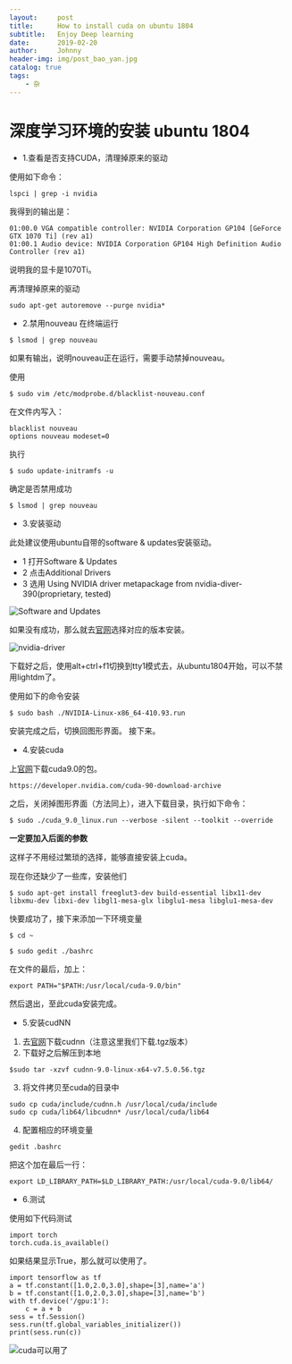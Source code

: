 ```yaml
---
layout:     post
title:      How to install cuda on ubuntu 1804
subtitle:   Enjoy Deep learning
date:       2019-02-20
author:     Johnny
header-img: img/post_bao_yan.jpg
catalog: true
tags:
    - 杂
---
```


# 深度学习环境的安装 ubuntu 1804

- 1.查看是否支持CUDA，清理掉原来的驱动

使用如下命令：
```
lspci | grep -i nvidia
```

我得到的输出是：

```
01:00.0 VGA compatible controller: NVIDIA Corporation GP104 [GeForce GTX 1070 Ti] (rev a1)
01:00.1 Audio device: NVIDIA Corporation GP104 High Definition Audio Controller (rev a1)
```

说明我的显卡是1070Ti。

再清理掉原来的驱动

```
sudo apt-get autoremove --purge nvidia*
```

- 2.禁用nouveau
在终端运行

```
$ lsmod | grep nouveau
```

如果有输出，说明nouveau正在运行，需要手动禁掉nouveau。

使用

```
$ sudo vim /etc/modprobe.d/blacklist-nouveau.conf
```

在文件内写入：

```
blacklist nouveau 
options nouveau modeset=0
```

执行

```
$ sudo update-initramfs -u
```

确定是否禁用成功

```
$ lsmod | grep nouveau
```

- 3.安装驱动

此处建议使用ubuntu自带的software & updates安装驱动。
- 1 打开Software & Updates
- 2 点击Additional Drivers
- 3 选用 Using NVIDIA driver metapackage from nvidia-diver-390(proprietary, tested)

![Software and Updates](https://github.com/sweetice/sweetice.github.io/blob/master/figures/software%20and%20updates.png)

如果没有成功，那么就去[官网](https://www.nvidia.cn/Download/index.aspx?lang=cn)选择对应的版本安装。

![nvidia-driver](https://github.com/sweetice/sweetice.github.io/blob/master/figures/nvidia-driver.png)

下载好之后，使用alt+ctrl+f1切换到tty1模式去，从ubuntu1804开始，可以不禁用lightdm了。

使用如下的命令安装

```
$ sudo bash ./NVIDIA-Linux-x86_64-410.93.run 

```
安装完成之后，切换回图形界面。
接下来。

- 4.安装cuda

上[官网](https://developer.nvidia.com/cuda-90-download-archive)下载cuda9.0的包。

```
https://developer.nvidia.com/cuda-90-download-archive
```

之后，关闭掉图形界面（方法同上），进入下载目录，执行如下命令：  
```
$ sudo ./cuda_9.0_linux.run --verbose -silent --toolkit --override 
```
**一定要加入后面的参数**  

这样子不用经过繁琐的选择，能够直接安装上cuda。

现在你还缺少了一些库，安装他们

```
$ sudo apt-get install freeglut3-dev build-essential libx11-dev libxmu-dev libxi-dev libgl1-mesa-glx libglu1-mesa libglu1-mesa-dev
```

快要成功了，接下来添加一下环境变量

```
$ cd ~
```

```
$ sudo gedit ./bashrc
```

在文件的最后，加上：

```
export PATH="$PATH:/usr/local/cuda-9.0/bin"
```

然后退出，至此cuda安装完成。

- 5.安装cudNN

1. 去[官网](https://developer.nvidia.com/rdp/cudnn-download)下载cudnn（注意这里我们下载.tgz版本）
2. 下载好之后解压到本地

```
$sudo tar -xzvf cudnn-9.0-linux-x64-v7.5.0.56.tgz 
```

3. 将文件拷贝至cuda的目录中
```
sudo cp cuda/include/cudnn.h /usr/local/cuda/include
sudo cp cuda/lib64/libcudnn* /usr/local/cuda/lib64
```

4. 配置相应的环境变量

```
gedit .bashrc
```
把这个加在最后一行：
```
export LD_LIBRARY_PATH=$LD_LIBRARY_PATH:/usr/local/cuda-9.0/lib64/
```
- 6.测试

使用如下代码测试

```
import torch
torch.cuda.is_available()
```

如果结果显示True，那么就可以使用了。

```
import tensorflow as tf
a = tf.constant([1.0,2.0,3.0],shape=[3],name='a')
b = tf.constant([1.0,2.0,3.0],shape=[3],name='b')
with tf.device('/gpu:1'):
    c = a + b
sess = tf.Session()
sess.run(tf.global_variables_initializer())
print(sess.run(c))
```
![cuda可以用了](https://github.com/sweetice/sweetice.github.io/blob/master/figures/cuda_is_available.png)


